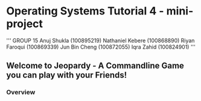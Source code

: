 # Operating Systems Tutorial 4 - mini-project
'''
GROUP 15
Anuj Shukla (100895219)
Nathaniel Kebere (100868890)
Riyan Faroqui (100869339)
Jun Bin Cheng (100872055)
Iqra Zahid (100824901)
'''
## Welcome to Jeopardy - A Commandline Game you can play with your Friends!
### Overview




